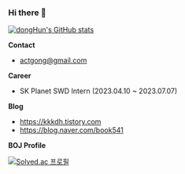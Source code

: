 ### Hi there 👋
[![dongHun's GitHub stats](https://github-readme-stats.vercel.app/api?username=rkdehdgns1230&show_icons=true)](https://github.com/anuraghazra/github-readme-stats)

**Contact**
- actgong@gmail.com

**Career**
- SK Planet SWD Intern (2023.04.10 ~ 2023.07.07)

**Blog**
- https://kkkdh.tistory.com
- https://blog.naver.com/book541

**BOJ Profile** 

[![Solved.ac
프로필](http://mazassumnida.wtf/api/generate_badge?boj=fdc114)](https://solved.ac/fdc114)

